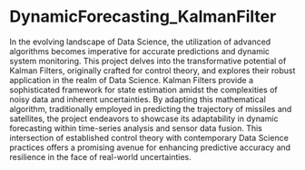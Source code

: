 # DynamicForecasting_KalmanFilter
In the evolving landscape of Data Science, the utilization of advanced algorithms becomes imperative for accurate predictions and dynamic system monitoring. This project delves into the transformative potential of Kalman Filters, originally crafted for control theory, and explores their robust application in the realm of Data Science. Kalman Filters provide a sophisticated framework for state estimation amidst the complexities of noisy data and inherent uncertainties. By adapting this mathematical algorithm, traditionally employed in predicting the trajectory of missiles and satellites, the project endeavors to showcase its adaptability in dynamic forecasting within time-series analysis and sensor data fusion. This intersection of established control theory with contemporary Data Science practices offers a promising avenue for enhancing predictive accuracy and resilience in the face of real-world uncertainties.
